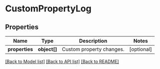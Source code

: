 # CustomPropertyLog

## Properties
Name | Type | Description | Notes
------------ | ------------- | ------------- | -------------
**properties** | **object[]** | Custom property changes. | [optional] 

[[Back to Model list]](../README.md#documentation-for-models) [[Back to API list]](../README.md#documentation-for-api-endpoints) [[Back to README]](../README.md)


